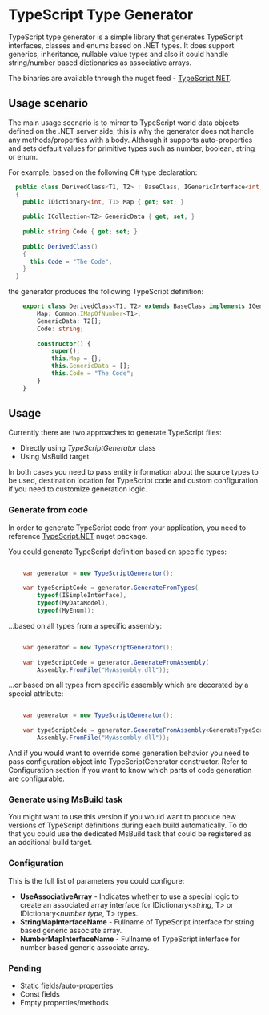 # TypeScript Type Generator
TypeScript type generator is a simple library that generates TypeScript interfaces, classes and enums based on .NET types. It does support generics, inheritance, nullable value types and also it could handle string/number based dictionaries as associative arrays.

The binaries are available through the nuget feed - [TypeScript.NET](http://www.nuget.org/packages/TypeScript.NET/ "TypeScript.NET").

## Usage scenario

The main usage scenario is to mirror to TypeScript world data objects defined on the .NET server side, this is why the generator does not handle any methods/properties with a body. Although it supports auto-properties and sets default values for primitive types such as number, boolean, string or enum.

For example, based on the following C# type declaration:
```csharp
  public class DerivedClass<T1, T2> : BaseClass, IGenericInterface<int, T1>, ISimpleInterface 
  {
    public IDictionary<int, T1> Map { get; set; }
    
    public ICollection<T2> GenericData { get; set; }
    
    public string Code { get; set; }
    
    public DerivedClass()
    {
      this.Code = "The Code";
    }
  }
```
the generator produces the following TypeScript definition:

```typescript
    export class DerivedClass<T1, T2> extends BaseClass implements IGenericInterface<number, T1>, ISimpleInterface {
	    Map: Common.IMapOfNumber<T1>;
	    GenericData: T2[];
	    Code: string;
        
	    constructor() {
		    super();
		    this.Map = {};
		    this.GenericData = [];
		    this.Code = "The Code";
	    }
    }
```


## Usage

Currently there are two approaches to generate TypeScript files:
- Directly using *TypeScriptGenerator* class 
- Using MsBuild target

In both cases you need to pass entity information about the source types to be used, destination location for TypeScript code and custom configuration if you need to customize generation logic.

### Generate from code

In order to generate TypeScript code from your application, you need to reference [TypeScript.NET](http://www.nuget.org/packages/TypeScript.NET/ "TypeScript.NET")  nuget package.

You could generate TypeScript definition based on specific types:

```csharp

    var generator = new TypeScriptGenerator();
    
    var typeScriptCode = generator.GenerateFromTypes(
    	typeof(ISimpleInterface),
    	typeof(MyDataModel),
    	typeof(MyEnum));
``` 

...based on all types from a specific assembly:

```csharp

    var generator = new TypeScriptGenerator();
    
    var typeScriptCode = generator.GenerateFromAssembly(
    	Assembly.FromFile("MyAssembly.dll"));
``` 

...or based on all types from specific assembly which are decorated by a special attribute:

```csharp

    var generator = new TypeScriptGenerator();
    
    var typeScriptCode = generator.GenerateFromAssembly<GenerateTypeScriptAttribute>(
    	Assembly.FromFile("MyAssembly.dll"));
``` 

And if you would want to override some generation behavior you need to pass configuration object into TypeScriptGenerator constructor. Refer to Configuration section if you want to know which parts of code generation are configurable.

### Generate using MsBuild task

You might want to use this version if you would want to produce new versions of TypeScript definitions during each build automatically. To do that you could use the dedicated MsBuild task that could be registered as an additional build target. 

### Configuration

This is the full list of parameters you could configure:

* **UseAssociativeArray** - Indicates whether to use a special logic to create an associated array interface for IDictionary<*string*, T> or IDictionary<*number type*, T> types.
* **StringMapInterfaceName** - Fullname of TypeScript interface for string based generic associate array.
* **NumberMapInterfaceName** - Fullname of TypeScript interface for number based generic associate array.

### Pending

* Static fields/auto-properties
* Const fields
* Empty properties/methods 
